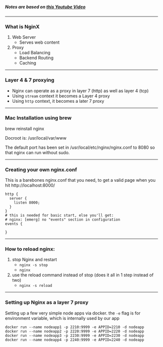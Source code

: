 ##### Notes are based on [this Youtube Video](https://www.youtube.com/watch?v=hcw-NjOh8r0)
---
### What is NginX

1. Web Server
   -  Serves web content
2. Proxy
   - Load Balancing
   - Backend Routing
   - Caching

---
### Layer 4 & 7 proxying

- Nginx can operate as a proxy in layer 7 (http) as well as layer 4 (tcp)
- Using `stream` context it becomes a Layer 4 proxy
- Using `http` context, it becomes a later 7 proxy

---
### Mac Installation using brew

brew reinstall nginx

Docroot is: /usr/local/var/www 

The default port has been set in /usr/local/etc/nginx/nginx.conf to 8080 so that nginx can run without sudo.

---

### Creating your own nginx.conf

This is a barebones nginx.conf that you need, to get a valid page when you hit http://localhost:8000/

```
http {
  server {
    listen 8000;
  }
}
# this is needed for basic start, else you'll get:
# nginx: [emerg] no "events" section in configuration
events {
  
}
```

---
### How to reload nginx:

1. stop Nginx and restart
   - `nginx -s stop`
   - `nginx`
2. use the reload command instead of stop (does it all in 1 step instead of two)
   -  `nginx -s reload`

---
### Setting up Nginx as a layer 7 proxy

Setting up a few very simple node apps via docker. the `-e` flag is for environment variable, which is internally used by our app

```
docker run --name nodeapp1 -p 2210:9999 -e APPID=2210 -d nodeapp
docker run --name nodeapp2 -p 2220:9999 -e APPID=2220 -d nodeapp
docker run --name nodeapp3 -p 2230:9999 -e APPID=2230 -d nodeapp
docker run --name nodeapp4 -p 2240:9999 -e APPID=2240 -d nodeapp
```